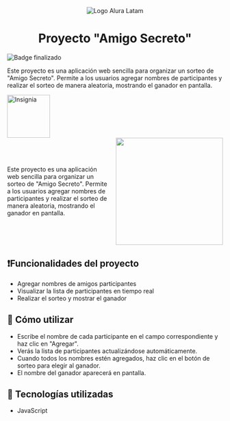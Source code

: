 <div align="center">
  <img src="https://github.com/user-attachments/assets/08db7035-e23a-4a44-9af0-140255d92be4" alt="Logo Alura Latam">
</div>
<h1 align="center"> Proyecto "Amigo Secreto" </h1>

![Badge finalizado](https://img.shields.io/badge/STATUS-Finalizado-Yellow)

Este proyecto es una aplicación web sencilla para organizar un sorteo de "Amigo Secreto". Permite a los usuarios agregar nombres de participantes y realizar el sorteo de manera aleatoria, mostrando el ganador en pantalla.

<img width="100" height="100" alt="Insignia" src="https://github.com/user-attachments/assets/2cacef60-f237-41cc-9c9a-97b6db62a9c9" />

<div style="display: flex; align-items: center; justify-content: space-between;">
  <p>Este proyecto es una aplicación web sencilla para organizar un sorteo de "Amigo Secreto". Permite a los usuarios agregar nombres de participantes y realizar el sorteo de manera aleatoria, mostrando el ganador en pantalla.</p>
  <img src="https://github.com/user-attachments/assets/2cacef60-f237-41cc-9c9a-97b6db62a9c9" width="250" style="margin-left: 20px;">
</div>

## ❗Funcionalidades del proyecto
- Agregar nombres de amigos participantes 
- Visualizar la lista de participantes en tiempo real 
- Realizar el sorteo y mostrar el ganador

## 📖 Cómo utilizar
- Escribe el nombre de cada participante en el campo correspondiente y haz clic en "Agregar".
- Verás la lista de participantes actualizándose automáticamente.
- Cuando todos los nombres estén agregados, haz clic en el botón de sorteo para elegir al ganador.
- El nombre del ganador aparecerá en pantalla.

## 🧉 Tecnologías utilizadas
- JavaScript
